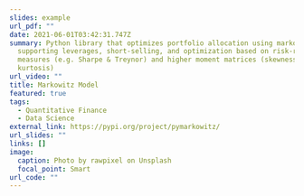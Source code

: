 ```yaml
---
slides: example
url_pdf: ""
date: 2021-06-01T03:42:31.747Z
summary: Python library that optimizes portfolio allocation using markowitz,
  supporting leverages, short-selling, and optimization based on risk-reward
  measures (e.g. Sharpe & Treynor) and higher moment matrices (skewness &
  kurtosis)
url_video: ""
title: Markowitz Model
featured: true
tags:
  - Quantitative Finance
  - Data Science
external_link: https://pypi.org/project/pymarkowitz/
url_slides: ""
links: []
image:
  caption: Photo by rawpixel on Unsplash
  focal_point: Smart
url_code: ""
---
```

